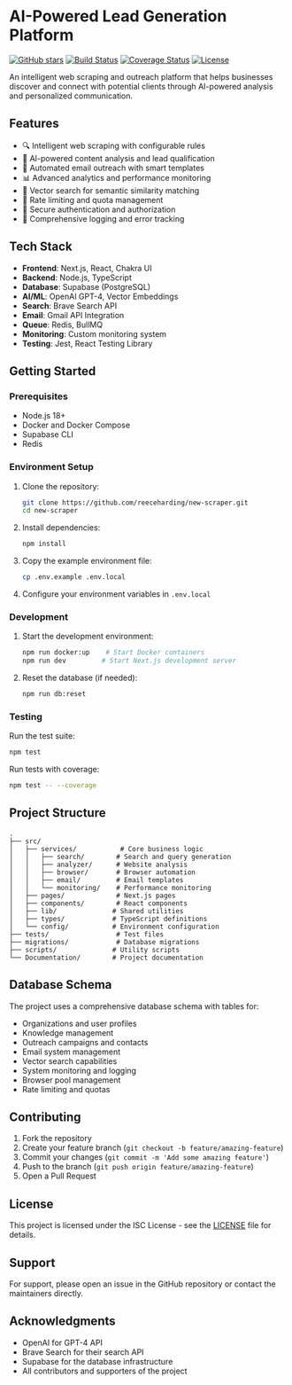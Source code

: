 # AI-Powered Lead Generation Platform

[![GitHub stars](https://img.shields.io/github/stars/reeceharding/new-scraper?style=social)](https://github.com/reeceharding/new-scraper/stargazers)
[![Build Status](https://github.com/reeceharding/new-scraper/workflows/CI/badge.svg)](https://github.com/reeceharding/new-scraper/actions)
[![Coverage Status](https://coveralls.io/repos/github/reeceharding/new-scraper/badge.svg?branch=main)](https://coveralls.io/github/reeceharding/new-scraper?branch=main)
[![License](https://img.shields.io/github/license/reeceharding/new-scraper)](https://github.com/reeceharding/new-scraper/blob/main/LICENSE)

An intelligent web scraping and outreach platform that helps businesses discover and connect with potential clients through AI-powered analysis and personalized communication.

## Features

- 🔍 Intelligent web scraping with configurable rules
- 🧠 AI-powered content analysis and lead qualification
- 📧 Automated email outreach with smart templates
- 📊 Advanced analytics and performance monitoring
- 🔄 Vector search for semantic similarity matching
- 🚦 Rate limiting and quota management
- 🔐 Secure authentication and authorization
- 📝 Comprehensive logging and error tracking

## Tech Stack

- **Frontend**: Next.js, React, Chakra UI
- **Backend**: Node.js, TypeScript
- **Database**: Supabase (PostgreSQL)
- **AI/ML**: OpenAI GPT-4, Vector Embeddings
- **Search**: Brave Search API
- **Email**: Gmail API Integration
- **Queue**: Redis, BullMQ
- **Monitoring**: Custom monitoring system
- **Testing**: Jest, React Testing Library

## Getting Started

### Prerequisites

- Node.js 18+
- Docker and Docker Compose
- Supabase CLI
- Redis

### Environment Setup

1. Clone the repository:
   ```bash
   git clone https://github.com/reeceharding/new-scraper.git
   cd new-scraper
   ```

2. Install dependencies:
   ```bash
   npm install
   ```

3. Copy the example environment file:
   ```bash
   cp .env.example .env.local
   ```

4. Configure your environment variables in `.env.local`

### Development

1. Start the development environment:
   ```bash
   npm run docker:up    # Start Docker containers
   npm run dev         # Start Next.js development server
   ```

2. Reset the database (if needed):
   ```bash
   npm run db:reset
   ```

### Testing

Run the test suite:
```bash
npm test
```

Run tests with coverage:
```bash
npm test -- --coverage
```

## Project Structure

```
.
├── src/
│   ├── services/           # Core business logic
│   │   ├── search/        # Search and query generation
│   │   ├── analyzer/      # Website analysis
│   │   ├── browser/       # Browser automation
│   │   ├── email/         # Email templates
│   │   └── monitoring/    # Performance monitoring
│   ├── pages/             # Next.js pages
│   ├── components/        # React components
│   ├── lib/              # Shared utilities
│   ├── types/            # TypeScript definitions
│   └── config/           # Environment configuration
├── tests/                 # Test files
├── migrations/            # Database migrations
├── scripts/              # Utility scripts
└── Documentation/        # Project documentation
```

## Database Schema

The project uses a comprehensive database schema with tables for:

- Organizations and user profiles
- Knowledge management
- Outreach campaigns and contacts
- Email system management
- Vector search capabilities
- System monitoring and logging
- Browser pool management
- Rate limiting and quotas

## Contributing

1. Fork the repository
2. Create your feature branch (`git checkout -b feature/amazing-feature`)
3. Commit your changes (`git commit -m 'Add some amazing feature'`)
4. Push to the branch (`git push origin feature/amazing-feature`)
5. Open a Pull Request

## License

This project is licensed under the ISC License - see the [LICENSE](LICENSE) file for details.

## Support

For support, please open an issue in the GitHub repository or contact the maintainers directly.

## Acknowledgments

- OpenAI for GPT-4 API
- Brave Search for their search API
- Supabase for the database infrastructure
- All contributors and supporters of the project
